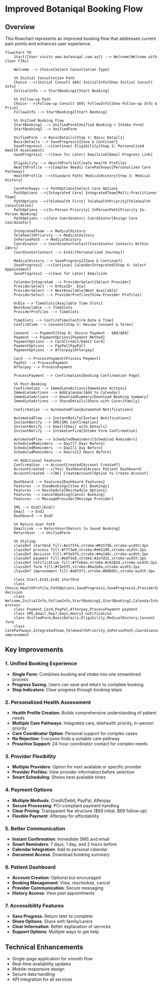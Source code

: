 # Improved Botaniqal Booking Flow

## Overview
This flowchart represents an improved booking flow that addresses current pain points and enhances user experience.

```mermaid
flowchart TD
    Start([User visits www.botaniqal.com.au]) --> Welcome[Welcome with Clear CTAs]
    
    Welcome --> Choice{Select Consultation Type}
    
    %% Initial Consultation Path
    Choice -->|Initial Consult $89| InitialInfo[Show Initial Consult Info]
    InitialInfo --> StartBooking1[Start Booking]
    
    %% Follow-up Path
    Choice -->|Follow-up Consult $69| FollowInfo[Show Follow-up Info & Price]
    FollowInfo --> StartBooking2[Start Booking]
    
    %% Unified Booking Flow
    StartBooking1 --> UnifiedForm[Unified Booking + Intake Form]
    StartBooking2 --> UnifiedForm
    
    UnifiedForm --> BasicDetails[Step 1: Basic Details]
    BasicDetails --> SaveProgress1{Save & Continue?}
    SaveProgress1 -->|Continue| Eligibility[Step 2: Personalized Health Assessment]
    SaveProgress1 -->|Save for Later| EmailLink[Email Progress Link]
    
    Eligibility --> HealthProfile{Create Health Profile}
    HealthProfile -->|Complex Needs| CarePathways[Personalized Care Pathways]
    HealthProfile -->|Standard Path| MedicalHistory[Step 3: Medical History]
    
    CarePathways --> PathOptions{Select Care Option}
    PathOptions -->|Integrated Care| IntegratedTeam[Multi-Practitioner Team]
    PathOptions -->|Telehealth First| TelehealthPriority[Telehealth Consultation]
    PathOptions -->|In-Person Priority| InPersonPath[Priority In-Person Booking]
    PathOptions -->|Care Coordinator| Coordinator[Assign Care Coordinator]
    
    IntegratedTeam --> MedicalHistory
    TelehealthPriority --> MedicalHistory
    InPersonPath --> MedicalHistory
    Coordinator --> CoordinatorContact[Coordinator Contacts Within 24hrs]
    CoordinatorContact --> End1([Personalized Journey])
    
    MedicalHistory --> SaveProgress2{Save & Continue?}
    SaveProgress2 -->|Continue| CalendarIntegrated[Step 4: Select Appointment]
    SaveProgress2 -->|Save for Later| EmailLink
    
    CalendarIntegrated --> ProviderSelect{Select Provider}
    ProviderSelect --> DrDia[Dr. Dia]
    ProviderSelect --> NextAvailable[Next Available]
    ProviderSelect --> ProviderProfiles[View Provider Profiles]
    
    DrDia --> TimeSlots[Available Time Slots]
    NextAvailable --> TimeSlots
    ProviderProfiles --> TimeSlots
    
    TimeSlots --> ConfirmTime[Confirm Date & Time]
    ConfirmTime --> Consent[Step 5: Review Consent & Terms]
    
    Consent --> Payment[Step 6: Secure Payment - $89/$69]
    Payment --> PaymentOptions{Payment Method}
    PaymentOptions --> Card[Credit/Debit Card]
    PaymentOptions --> PayPal[PayPal]
    PaymentOptions --> Afterpay[Afterpay]
    
    Card --> ProcessPayment[Process Payment]
    PayPal --> ProcessPayment
    Afterpay --> ProcessPayment
    
    ProcessPayment --> Confirmation[Booking Confirmation Page]
    
    %% Post-Booking
    Confirmation --> ImmediateActions{Immediate Actions}
    ImmediateActions --> AddCalendar[Add to Calendar]
    ImmediateActions --> DownloadSummary[Download Booking Summary]
    ImmediateActions --> ShareDetails[Share with Carer/Family]
    
    Confirmation --> AutomatedFlow{Automated Notifications}
    
    AutomatedFlow --> InstantNotify[Instant Notifications]
    InstantNotify --> SMS[SMS Confirmation]
    InstantNotify --> Email[Email with Details]
    InstantNotify --> IntakeConfirm[Intake Form Confirmation]
    
    AutomatedFlow --> ScheduledReminders[Scheduled Reminders]
    ScheduledReminders --> Day7[7 Days Before]
    ScheduledReminders --> Day1[1 Day Before]
    ScheduledReminders --> Hours2[2 Hours Before]
    
    %% Additional Features
    Confirmation --> AccountCreated{Account Created?}
    AccountCreated -->|Yes| Dashboard[Access Patient Dashboard]
    AccountCreated -->|No| CreateAccount[Option to Create Account]
    
    Dashboard --> Features{Dashboard Features}
    Features --> ViewBookings[View All Bookings]
    Features --> Reschedule[Reschedule Options]
    Features --> CancelBooking[Cancel Booking]
    Features --> MessageProvider[Message Provider]
    
    SMS --> End2([End])
    Email --> End2
    Dashboard --> End2
    
    %% Return User Path
    EmailLink --> ReturnUser[Return to Saved Booking]
    ReturnUser --> UnifiedForm
    
    %% Styling
    classDef startEnd fill:#e1f5fe,stroke:#01579b,stroke-width:3px
    classDef process fill:#fff3e0,stroke:#e65100,stroke-width:2px
    classDef decision fill:#f3e5f5,stroke:#4a148c,stroke-width:2px
    classDef payment fill:#e8f5e9,stroke:#2e7d32,stroke-width:3px
    classDef notification fill:#ffebee,stroke:#c62828,stroke-width:2px
    classDef form fill:#f3e5f5,stroke:#6a1b9a,stroke-width:2px
    classDef improvement fill:#e0f2f1,stroke:#00695c,stroke-width:3px
    
    class Start,End1,End2 startEnd
    class Choice,HealthProfile,PathOptions,SaveProgress1,SaveProgress2,ProviderSelect,PaymentOptions,ImmediateActions,AutomatedFlow,AccountCreated,Features decision
    class Welcome,InitialInfo,FollowInfo,StartBooking1,StartBooking2,CalendarIntegrated,TimeSlots,ConfirmTime process
    class Payment,Card,PayPal,Afterpay,ProcessPayment payment
    class SMS,Email,Day7,Day1,Hours2 notification
    class UnifiedForm,BasicDetails,Eligibility,MedicalHistory,Consent form
    class CarePathways,IntegratedTeam,TelehealthPriority,InPersonPath,Coordinator,CoordinatorContact,ProviderProfiles,Dashboard,AddCalendar,DownloadSummary,ShareDetails,Reschedule improvement
```

## Key Improvements

### 1. Unified Booking Experience
- **Single Form**: Combines booking and intake into one streamlined process
- **Progress Saving**: Users can save and return to complete booking
- **Step Indicators**: Clear progress through booking steps

### 2. Personalized Health Assessment
- **Health Profile Creation**: Builds comprehensive understanding of patient needs
- **Multiple Care Pathways**: Integrated care, telehealth priority, in-person priority
- **Care Coordinator Option**: Personal support for complex cases
- **No Rejection**: Everyone finds a suitable care pathway
- **Proactive Support**: 24-hour coordinator contact for complex needs

### 3. Provider Flexibility
- **Multiple Providers**: Option for next available or specific provider
- **Provider Profiles**: View provider information before selection
- **Smart Scheduling**: Shows best available times

### 4. Payment Options
- **Multiple Methods**: Credit/Debit, PayPal, Afterpay
- **Secure Processing**: PCI-compliant payment handling
- **Clear Pricing**: Transparent fee structure ($89 initial, $69 follow-up)
- **Flexible Payment**: Afterpay for affordability

### 5. Better Communication
- **Instant Confirmation**: Immediate SMS and email
- **Smart Reminders**: 7 days, 1 day, and 2 hours before
- **Calendar Integration**: Add to personal calendar
- **Document Access**: Download booking summary

### 6. Patient Dashboard
- **Account Creation**: Optional but encouraged
- **Booking Management**: View, reschedule, cancel
- **Provider Communication**: Secure messaging
- **History Access**: View past appointments

### 7. Accessibility Features
- **Save Progress**: Return later to complete
- **Share Options**: Share with family/carers
- **Clear Information**: Better explanation of services
- **Support Options**: Multiple ways to get help

## Technical Enhancements
- Single-page application for smooth flow
- Real-time availability updates
- Mobile-responsive design
- Secure data handling
- API integration for all services
